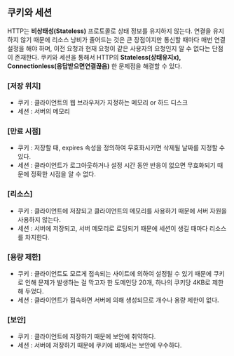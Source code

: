 ## 쿠키와 세션

HTTP는 **비상태성(Stateless)** 프로토콜로 상태 정보를 유지하지 않는다. 연결을 유지하지 않기 때문에 리소스 낭비가 줄어드는 것은 큰 장점이지만 통신할 때마다 매번 연결 설정을 해야 하며, 이전 요청과 현재 요청이 같은 사용자의 요청인지 알 수 없다는 단점이 존재한다.
쿠키와 세션을 통해서 HTTP의 **Stateless(상태유지x), Connectionless(응답받으면연결끊음)** 한 문제점을 해결할 수 있다.

### [저장 위치]

- 쿠키 : 클라이언트의 웹 브라우저가 지정하는 메모리 or 하드 디스크
- 세션 : 서버의 메모리

### [만료 시점]

- 쿠키 : 저장할 때, expires 속성을 정의하여 무효화시키면 삭제될 날짜를 지정할 수 있다.
- 세션 : 클라이언트가 로그아웃하거나 설정 시간 동안 반응이 없으면 무효화되기 때문에 정확한 시점을 알 수 없다.

### [리소스]

- 쿠키 : 클라이언트에 저장되고 클라이언트의 메모리를 사용하기 때문에 서버 자원을 사용하지 않는다.
- 세션 : 서버에 저장되고, 서버 메모리로 로딩되기 때문에 세션이 생길 때마다 리소스를 차지한다.

### [용량 제한]

- 쿠키 : 클라이언트도 모르게 접속되는 사이트에 의하여 설정될 수 있기 때문에 쿠키로 인해 문제가 발생하는 걸 막고자 한 도메인당 20개, 하나의 쿠키당 4KB로 제한해 두었다.
- 세션 : 클라이언트가 접속하면 서버에 의해 생성되므로 개수나 용량 제한이 없다.

### [보안]

- 쿠키 : 클라이언트에 저장하기 때문에 보안에 취약하다.
- 세션 : 서버에 저장하기 때문에 쿠키에 비해서는 보안에 우수하다.
